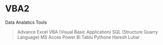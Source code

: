 # VBA2
Data Analatics Tools
>Advance Excel
>VBA (Visual Basic Application)
>SQL (Structure Quarry Language)
>MS Acces
>Power Bi
>Tablu
>Pythone
> Haresh Luhar
